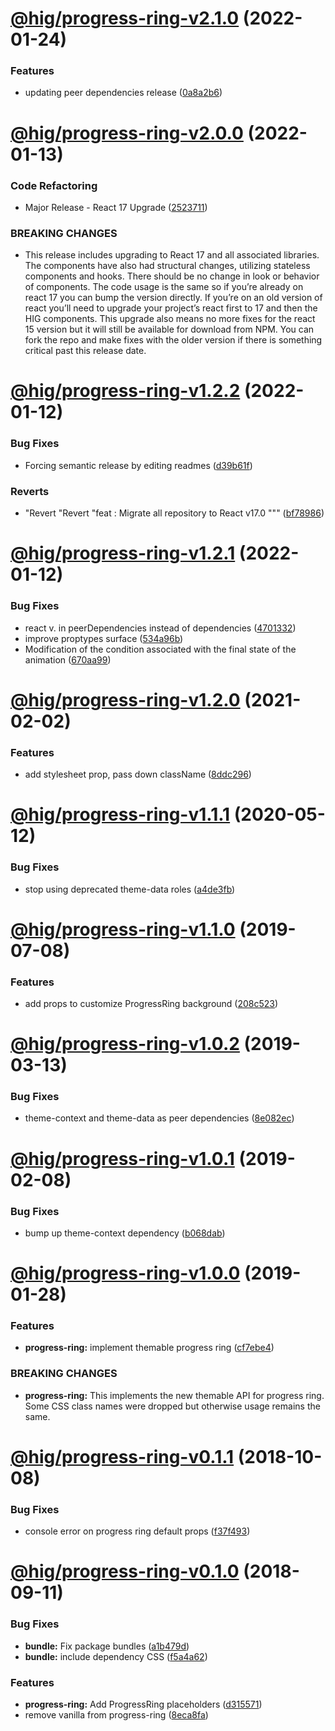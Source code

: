 # [@hig/progress-ring-v2.1.0](https://github.com/Autodesk/hig/compare/@hig/progress-ring@2.0.0...@hig/progress-ring@2.1.0) (2022-01-24)


### Features

* updating peer dependencies release ([0a8a2b6](https://github.com/Autodesk/hig/commit/0a8a2b6))

# [@hig/progress-ring-v2.0.0](https://github.com/Autodesk/hig/compare/@hig/progress-ring@1.2.2...@hig/progress-ring@2.0.0) (2022-01-13)


### Code Refactoring

* Major Release - React 17 Upgrade ([2523711](https://github.com/Autodesk/hig/commit/2523711))


### BREAKING CHANGES

* This release includes upgrading to React 17 and all associated libraries. The components have also had structural changes, utilizing stateless components and hooks. There should be no change in look or behavior of components. The code usage is the same so if you’re already on react 17 you can bump the version directly. If you’re on an old version of react you’ll need to upgrade your project’s react first to 17 and then the HIG components. This upgrade also means no more fixes for the react 15 version but it will still be available for download from NPM. You can fork the repo and make fixes with the older version if there is something critical past this release date.

# [@hig/progress-ring-v1.2.2](https://github.com/Autodesk/hig/compare/@hig/progress-ring@1.2.1...@hig/progress-ring@1.2.2) (2022-01-12)


### Bug Fixes

* Forcing semantic release by editing readmes ([d39b61f](https://github.com/Autodesk/hig/commit/d39b61f))


### Reverts

* "Revert "Revert "feat : Migrate all repository to React v17.0 """ ([bf78986](https://github.com/Autodesk/hig/commit/bf78986))

# [@hig/progress-ring-v1.2.1](https://github.com/Autodesk/hig/compare/@hig/progress-ring@1.2.0...@hig/progress-ring@1.2.1) (2022-01-12)


### Bug Fixes

*  react v. in peerDependencies instead of dependencies ([4701332](https://github.com/Autodesk/hig/commit/4701332))
* improve proptypes surface ([534a96b](https://github.com/Autodesk/hig/commit/534a96b))
* Modification of the condition associated with the final state of the animation ([670aa99](https://github.com/Autodesk/hig/commit/670aa99))

# [@hig/progress-ring-v1.2.0](https://github.com/Autodesk/hig/compare/@hig/progress-ring@1.1.1...@hig/progress-ring@1.2.0) (2021-02-02)


### Features

* add stylesheet prop, pass down className ([8ddc296](https://github.com/Autodesk/hig/commit/8ddc296))

# [@hig/progress-ring-v1.1.1](https://github.com/Autodesk/hig/compare/@hig/progress-ring@1.1.0...@hig/progress-ring@1.1.1) (2020-05-12)


### Bug Fixes

* stop using deprecated theme-data roles ([a4de3fb](https://github.com/Autodesk/hig/commit/a4de3fb))

# [@hig/progress-ring-v1.1.0](https://github.com/Autodesk/hig/compare/@hig/progress-ring@1.0.2...@hig/progress-ring@1.1.0) (2019-07-08)


### Features

* add props to customize ProgressRing background ([208c523](https://github.com/Autodesk/hig/commit/208c523))

# [@hig/progress-ring-v1.0.2](https://github.com/Autodesk/hig/compare/@hig/progress-ring@1.0.1...@hig/progress-ring@1.0.2) (2019-03-13)


### Bug Fixes

* theme-context and theme-data as peer dependencies ([8e082ec](https://github.com/Autodesk/hig/commit/8e082ec))

# [@hig/progress-ring-v1.0.1](https://github.com/Autodesk/hig/compare/@hig/progress-ring@1.0.0...@hig/progress-ring@1.0.1) (2019-02-08)


### Bug Fixes

* bump up theme-context dependency ([b068dab](https://github.com/Autodesk/hig/commit/b068dab))

# [@hig/progress-ring-v1.0.0](https://github.com/Autodesk/hig/compare/@hig/progress-ring@0.1.1...@hig/progress-ring@1.0.0) (2019-01-28)


### Features

* **progress-ring:** implement themable progress ring ([cf7ebe4](https://github.com/Autodesk/hig/commit/cf7ebe4))


### BREAKING CHANGES

* **progress-ring:** This implements the new themable API for progress ring.
Some CSS class names were dropped but otherwise usage remains the same.

# [@hig/progress-ring-v0.1.1](https://github.com/Autodesk/hig/compare/@hig/progress-ring@0.1.0...@hig/progress-ring@0.1.1) (2018-10-08)


### Bug Fixes

* console error on progress ring default props ([f37f493](https://github.com/Autodesk/hig/commit/f37f493))

# [@hig/progress-ring-v0.1.0](https://github.com/Autodesk/hig/compare/@hig/progress-ring@0.0.0...@hig/progress-ring@0.1.0) (2018-09-11)


### Bug Fixes

* **bundle:** Fix package bundles ([a1b479d](https://github.com/Autodesk/hig/commit/a1b479d))
* **bundle:** include dependency CSS ([f5a4a62](https://github.com/Autodesk/hig/commit/f5a4a62))


### Features

* **progress-ring:** Add ProgressRing placeholders ([d315571](https://github.com/Autodesk/hig/commit/d315571))
* remove vanilla from progress-ring ([8eca8fa](https://github.com/Autodesk/hig/commit/8eca8fa))

